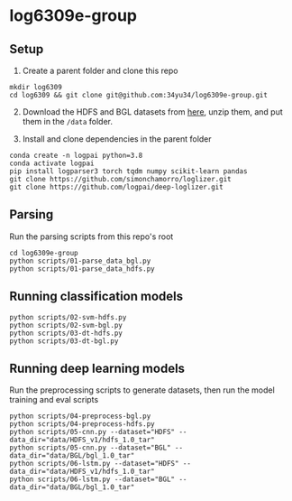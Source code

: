 # log6309e-group

## Setup

1. Create a parent folder and clone this repo

```
mkdir log6309
cd log6309 && git clone git@github.com:34yu34/log6309e-group.git
```

2. Download the HDFS and BGL datasets from [here](https://zenodo.org/record/8196385), unzip them, and put them in the `/data` folder.

3. Install and clone dependencies in the parent folder

```
conda create -n logpai python=3.8
conda activate logpai
pip install logparser3 torch tqdm numpy scikit-learn pandas
git clone https://github.com/simonchamorro/loglizer.git
git clone https://github.com/logpai/deep-loglizer.git
```

## Parsing

Run the parsing scripts from this repo's root
```
cd log6309e-group
python scripts/01-parse_data_bgl.py
python scripts/01-parse_data_hdfs.py
```

## Running classification models

```
python scripts/02-svm-hdfs.py
python scripts/02-svm-bgl.py
python scripts/03-dt-hdfs.py
python scripts/03-dt-bgl.py
```

## Running deep learning models
Run the preprocessing scripts to generate datasets, then run the model training and eval scripts
```
python scripts/04-preprocess-bgl.py
python scripts/04-preprocess-hdfs.py
python scripts/05-cnn.py --dataset="HDFS" --data_dir="data/HDFS_v1/hdfs_1.0_tar"
python scripts/05-cnn.py --dataset="BGL" --data_dir="data/BGL/bgl_1.0_tar"
python scripts/06-lstm.py --dataset="HDFS" --data_dir="data/HDFS_v1/hdfs_1.0_tar"
python scripts/06-lstm.py --dataset="BGL" --data_dir="data/BGL/bgl_1.0_tar"
```

